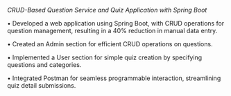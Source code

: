 *CRUD-Based Question Service and Quiz Application with Spring Boot*

• Developed a web application using Spring Boot, with CRUD operations for question management, resulting in a 40% reduction in manual data entry.

• Created an Admin section for efficient CRUD operations on questions.

• Implemented a User section for simple quiz creation by specifying questions and categories.

• Integrated Postman for seamless programmable interaction, streamlining quiz detail submissions.
